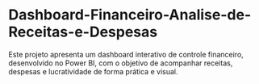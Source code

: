 # Dashboard-Financeiro-Analise-de-Receitas-e-Despesas
Este projeto apresenta um dashboard interativo de controle financeiro, desenvolvido no Power BI, com o objetivo de acompanhar receitas, despesas e lucratividade de forma prática e visual.
